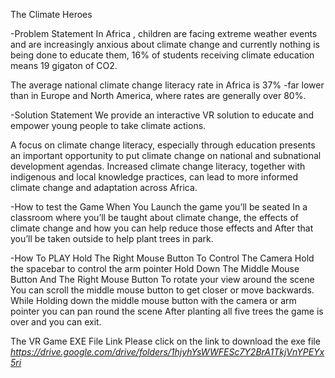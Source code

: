 The Climate Heroes

-Problem Statement
In Africa , children are facing extreme weather events and are increasingly anxious about climate change and currently nothing is being done to educate them, 16% of students receiving climate education means 19 gigaton of CO2.

The average national climate change literacy rate in Africa is 37% -far lower than in Europe and North America, where rates are generally over 80%.

-Solution Statement
We provide an interactive VR solution to educate and empower young people to take climate actions.

A focus on climate change literacy, especially through education presents an important opportunity to put climate change on national and subnational development agendas. Increased climate change literacy, together with indigenous and local knowledge practices, can lead to more informed climate change and adaptation across Africa.

-How to test the Game
When You Launch the game you’ll be seated In a classroom where you’ll be taught about climate change, the effects of climate change and how you can help reduce those effects and After that you’ll be taken outside to help plant trees in park.

-How To PLAY 
Hold The Right Mouse Button To Control The Camera 
Hold the spacebar to control the arm pointer 
Hold Down The Middle Mouse Button And The Right Mouse Button To rotate your view around the scene 
You can scroll the middle mouse button to get closer or move backwards. 
While Holding down the middle mouse button with the camera or arm pointer you can pan round the scene
After planting all five trees the game is over and you can exit.

The VR Game EXE File Link Please click on the link to download the exe file
*https://drive.google.com/drive/folders/1hjyhYsWWFESc7Y2BrA1TkjVnYPEYx5ri*

